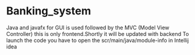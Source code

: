 # Banking_system
Java and javafx for GUI is used followed by the MVC (Model View Controller) this is only frontend.Shortly it will be updated with backend
To launch the code you have to open the scr/main/java/module-info in Intellij idea
